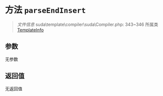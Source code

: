 # 方法 `parseEndInsert`

> *文件信息* suda\template\compiler\suda\Compiler.php: 343~346
> 所属类 [TemplateInfo](../TemplateInfo.md)




## 参数


无参数


## 返回值

无返回值

